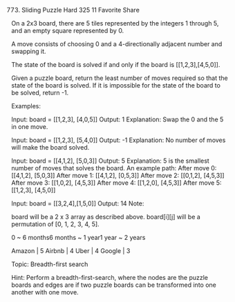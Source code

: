 773. Sliding Puzzle
Hard 325 11 Favorite Share

On a 2x3 board, there are 5 tiles represented by the integers 1 through 5, and an empty square represented by 0.

A move consists of choosing 0 and a 4-directionally adjacent number and swapping it.

The state of the board is solved if and only if the board is [[1,2,3],[4,5,0]].

Given a puzzle board, return the least number of moves required so that the state of the board is solved. If it is impossible for the state of the board to be solved, return -1.

Examples:

Input: board = [[1,2,3],
                [4,0,5]]
Output: 1
Explanation: Swap the 0 and the 5 in one move.

Input: board = [[1,2,3],
                [5,4,0]]
Output: -1
Explanation: No number of moves will make the board solved.

Input: board = [[4,1,2],
                [5,0,3]]
Output: 5
Explanation: 5 is the smallest number of moves that solves the board.
An example path:
After move 0: [[4,1,2],
               [5,0,3]]
After move 1: [[4,1,2],
               [0,5,3]]
After move 2: [[0,1,2],
               [4,5,3]]
After move 3: [[1,0,2],
               [4,5,3]]
After move 4: [[1,2,0],
               [4,5,3]]
After move 5: [[1,2,3],
               [4,5,0]]

Input: board = [[3,2,4],[1,5,0]]
Output: 14
Note:

board will be a 2 x 3 array as described above.
board[i][j] will be a permutation of [0, 1, 2, 3, 4, 5].

0 ~ 6 months6 months ~ 1 year1 year ~ 2 years

Amazon | 5 Airbnb | 4 Uber | 4 Google | 3

Topic: Breadth-first search

Hint:
Perform a breadth-first-search, where the nodes are the puzzle boards and edges are if two puzzle boards can be transformed into one another with one move.
